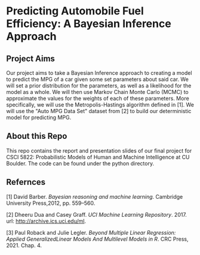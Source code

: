 # Predicting Automobile Fuel Efficiency: A Bayesian Inference Approach

## Project Aims

Our project aims to take a Bayesian Inference approach to creating a model to predict the MPG of a car given some set parameters about said car. We will set a prior distribution for the parameters, as well as a likelihood for the model as a whole. We will then use Markov Chain Monte Carlo (MCMC) to approximate the values for the weights of each of these parameters. More specifically, we will use the Metropolis-Hastings algorithm defined in [1]. We will use the "Auto MPG Data Set" dataset from [2] to build our deterministic model for predicting MPG.

## About this Repo
This repo contains the report and presentation slides of our final project for CSCI 5822: Probabilistic Models of Human and Machine Intelligence at CU Boulder. The code can be found under the python directory.

## Refernces
[1]    David Barber. _Bayesian reasoning and machine learning_. Cambridge University Press,2012, pp. 559–560.

[2]    Dheeru Dua and Casey Graff. _UCI Machine Learning Repository_. 2017. url: http://archive.ics.uci.edu/ml.

[3]    Paul Roback and Julie Legler. _Beyond Multiple Linear Regression: Applied GeneralizedLinear Models And Multilevel Models in R_. CRC Press, 2021. Chap. 4.
